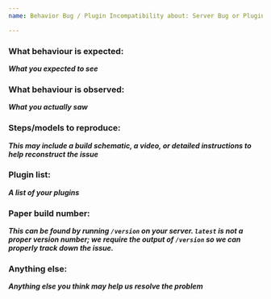 ```yaml
---
name: Behavior Bug / Plugin Incompatibility about: Server Bug or Plugin Incompatibility

---
```


### What behaviour is expected:

___What you expected to see___

### What behaviour is observed:

___What you actually saw___

### Steps/models to reproduce:

___This may include a build schematic, a video, or detailed instructions to help reconstruct the issue___

### Plugin list:

___A list of your plugins___

### Paper build number:

___This can be found by running `/version` on your server. `latest` is not a proper version number; we require the
output of `/version` so we can properly track down the issue.___

### Anything else:

___Anything else you think may help us resolve the problem___

